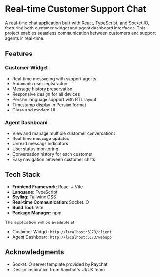 # Real-time Customer Support Chat

A real-time chat application built with React, TypeScript, and Socket.IO, featuring both customer widget and agent dashboard interfaces. This project enables seamless communication between customers and support agents in real-time.

## Features

### Customer Widget
- Real-time messaging with support agents
- Automatic user registration
- Message history preservation
- Responsive design for all devices
- Persian language support with RTL layout
- Timestamp display in Persian format
- Clean and modern UI

### Agent Dashboard
- View and manage multiple customer conversations
- Real-time message updates
- Unread message indicators
- User status monitoring
- Conversation history for each customer
- Easy navigation between customer chats

## Tech Stack

- **Frontend Framework**: React + Vite
- **Language**: TypeScript
- **Styling**: Tailwind CSS
- **Real-time Communication**: Socket.IO
- **Build Tool**: Vite
- **Package Manager**: npm

The application will be available at:
- Customer Widget: `http://localhost:5173/client`
- Agent Dashboard: `http://localhost:5173/webapp`

## Acknowledgments

- Socket.IO server template provided by Raychat
- Design inspiration from Raychat's UI/UX team